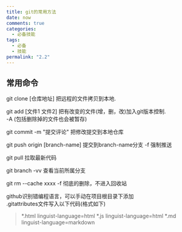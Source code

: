 ```yaml
---
title: git的常用方法
date: now
comments: true
categories:
  - 必备技能
tags:
  - 必备
  - 技能
permalink: "2.2"
---
```


## 常用命令

git clone [仓库地址] 把远程的文件拷贝到本地.  

git add [文件1 文件2] 把有改变的文件(增，删，改)加入git版本控制.  
-A (包括删除掉的文件也会被暂存)  

git commit -m "提交评论"  把修改提交到本地仓库  

git push origin [branch-name] 提交到branch-name分支
-f 强制推送  

git pull 拉取最新代码  

git branch -vv 查看当前所属分支

git rm --cache xxxx
-f 彻底的删除，不进入回收站

github识别错编程语言，可以手动在项目根目录下添加  
.gitattributes文件写入以下代码(格式如下)  

>\*.html linguist-language=html
\*.js linguist-language=html
\*.md linguist-language=markdown


